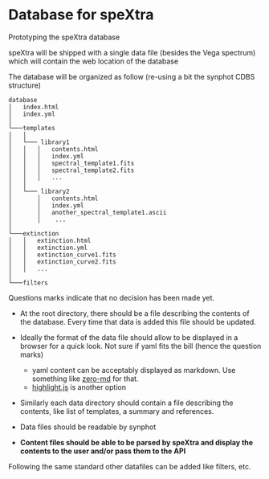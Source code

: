 # Database for speXtra

Prototyping the speXtra database

speXtra will be shipped with a single data file (besides the Vega spectrum) which
will contain the web location of the database

The database will be organized as follow (re-using a bit the synphot CDBS structure) 


```
database
│   index.html
│   index.yml
│
└───templates
│   │
│   └─── library1
│   │   │   contents.html
│   │   │   index.yml
│   │   │   spectral_template1.fits
│   │   │   spectral_template2.fits
│   │   │   ...
│   │ 
│   └─── library2
│       │   contents.html
│       │   index.yml
│       │   another_spectral_template1.ascii
│       │    ...
│
└───extinction
│   │   extinction.html
│   │   extinction.yml
│   │   extinction_curve1.fits
│   │   extinction_curve2.fits
│   │   ...
│
└───filters
```

Questions marks indicate that no decision has been made yet. 

* At the root directory, there should be a file describing the contents of 
the database. Every time that data is added this file should be updated.

* Ideally the format of the data file should allow to be displayed in a browser for 
a quick look.  Not sure if yaml fits the bill (hence the question marks)

    * yaml content can be acceptably displayed as markdown. Use something like
    [zero-md](https://zerodevx.github.io/zero-md/) for that. 
    * [highlight.js](https://highlightjs.org/) is another option

* Similarly each data directory should contain a file describing the contents, 
like list of templates, a summary and references.

* Data files should be readable by synphot

* **Content files should be able to be parsed by speXtra and display the contents 
to the user and/or pass them to the API**

Following the same standard other datafiles can be added like filters, etc. 

